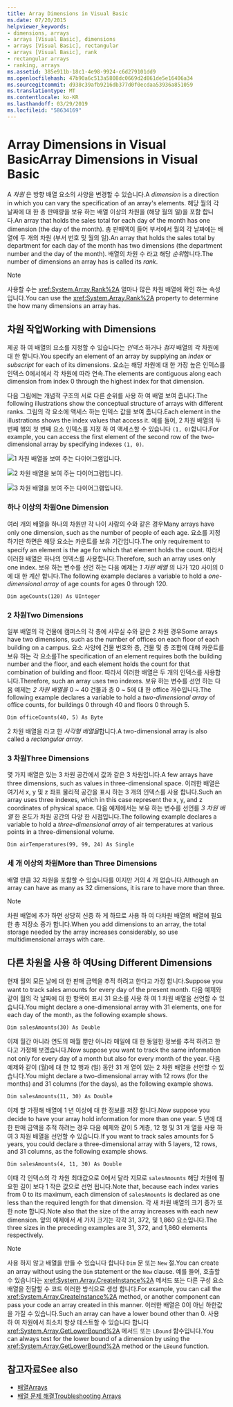 ```yaml
---
title: Array Dimensions in Visual Basic
ms.date: 07/20/2015
helpviewer_keywords:
- dimensions, arrays
- arrays [Visual Basic], dimensions
- arrays [Visual Basic], rectangular
- arrays [Visual Basic], rank
- rectangular arrays
- ranking, arrays
ms.assetid: 385e911b-18c1-4e98-9924-c6d279101dd9
ms.openlocfilehash: 47b90a6c513a5808dc0669d2d861de5e16406a34
ms.sourcegitcommit: d938c39afb9216db377d0f0ecdaa53936a851059
ms.translationtype: MT
ms.contentlocale: ko-KR
ms.lasthandoff: 03/29/2019
ms.locfileid: "58634169"
---
```

# <a name="array-dimensions-in-visual-basic"></a><span data-ttu-id="4795b-102">Array Dimensions in Visual Basic</span><span class="sxs-lookup"><span data-stu-id="4795b-102">Array Dimensions in Visual Basic</span></span>
<span data-ttu-id="4795b-103">A *차원* 은 방향 배열 요소의 사양을 변경할 수 있습니다.</span><span class="sxs-lookup"><span data-stu-id="4795b-103">A *dimension* is a direction in which you can vary the specification of an array's elements.</span></span> <span data-ttu-id="4795b-104">해당 월의 각 날짜에 대 한 총 판매량을 보유 하는 배열 이상의 차원을 (해당 월의 일)을 포함 합니다.</span><span class="sxs-lookup"><span data-stu-id="4795b-104">An array that holds the sales total for each day of the month has one dimension (the day of the month).</span></span> <span data-ttu-id="4795b-105">총 판매액이 들어 부서에서 월의 각 날짜에는 배열에 두 개의 차원 (부서 번호 및 월의 일).</span><span class="sxs-lookup"><span data-stu-id="4795b-105">An array that holds the sales total by department for each day of the month has two dimensions (the department number and the day of the month).</span></span> <span data-ttu-id="4795b-106">배열의 차원 수 라고 해당 *순위*합니다.</span><span class="sxs-lookup"><span data-stu-id="4795b-106">The number of dimensions an array has is called its *rank*.</span></span>  
  
> [!NOTE]
>  <span data-ttu-id="4795b-107">사용할 수는 <xref:System.Array.Rank%2A> 얼마나 많은 차원 배열에 확인 하는 속성입니다.</span><span class="sxs-lookup"><span data-stu-id="4795b-107">You can use the <xref:System.Array.Rank%2A> property to determine the how many dimensions an array has.</span></span>  
  
## <a name="working-with-dimensions"></a><span data-ttu-id="4795b-108">차원 작업</span><span class="sxs-lookup"><span data-stu-id="4795b-108">Working with Dimensions</span></span>  
 <span data-ttu-id="4795b-109">제공 하 여 배열의 요소를 지정할 수 있습니다는 *인덱스* 하거나 *첨자* 배열의 각 차원에 대 한 합니다.</span><span class="sxs-lookup"><span data-stu-id="4795b-109">You specify an element of an array by supplying an *index* or *subscript* for each of its dimensions.</span></span> <span data-ttu-id="4795b-110">요소는 해당 차원에 대 한 가장 높은 인덱스를 인덱스 0에서에서 각 차원에 따라 연속.</span><span class="sxs-lookup"><span data-stu-id="4795b-110">The elements are contiguous along each dimension from index 0 through the highest index for that dimension.</span></span>  
  
 <span data-ttu-id="4795b-111">다음 그림에는 개념적 구조의 서로 다른 순위를 사용 하 여 배열 보여 줍니다.</span><span class="sxs-lookup"><span data-stu-id="4795b-111">The following illustrations show the conceptual structure of arrays with different ranks.</span></span> <span data-ttu-id="4795b-112">그림의 각 요소에 액세스 하는 인덱스 값을 보여 줍니다.</span><span class="sxs-lookup"><span data-stu-id="4795b-112">Each element in the illustrations shows the index values that access it.</span></span> <span data-ttu-id="4795b-113">예를 들어, 2 차원 배열의 두 번째 행의 첫 번째 요소 인덱스를 지정 하 여 액세스할 수 있습니다 `(1, 0)`합니다.</span><span class="sxs-lookup"><span data-stu-id="4795b-113">For example, you can access the first element of the second row of the two-dimensional array by specifying indexes `(1, 0)`.</span></span>  
  
 ![1 차원 배열을 보여 주는 다이어그램입니다.](./media/array-dimensions/one-dimensional-array.gif)  
  
 ![2 차원 배열을 보여 주는 다이어그램입니다.](./media/array-dimensions/two-dimensional-array.gif)  
  
 ![3 차원 배열을 보여 주는 다이어그램입니다.](./media/array-dimensions/three-dimensional-array.gif)  
  
### <a name="one-dimension"></a><span data-ttu-id="4795b-117">하나 이상의 차원</span><span class="sxs-lookup"><span data-stu-id="4795b-117">One Dimension</span></span>  
 <span data-ttu-id="4795b-118">여러 개의 배열을 하나의 차원만 각 나이 사람의 수와 같은 경우</span><span class="sxs-lookup"><span data-stu-id="4795b-118">Many arrays have only one dimension, such as the number of people of each age.</span></span> <span data-ttu-id="4795b-119">요소를 지정 하기만 하면은 해당 요소는 카운트를 보유 기간입니다.</span><span class="sxs-lookup"><span data-stu-id="4795b-119">The only requirement to specify an element is the age for which that element holds the count.</span></span> <span data-ttu-id="4795b-120">따라서 이러한 배열은 하나의 인덱스를 사용합니다.</span><span class="sxs-lookup"><span data-stu-id="4795b-120">Therefore, such an array uses only one index.</span></span> <span data-ttu-id="4795b-121">보유 하는 변수를 선언 하는 다음 예제는 *1 차원 배열* 의 나가 120 사이의 0에 대 한 계산 합니다.</span><span class="sxs-lookup"><span data-stu-id="4795b-121">The following example declares a variable to hold a *one-dimensional array* of age counts for ages 0 through 120.</span></span>  
  
```  
Dim ageCounts(120) As UInteger  
```  
  
### <a name="two-dimensions"></a><span data-ttu-id="4795b-122">2 차원</span><span class="sxs-lookup"><span data-stu-id="4795b-122">Two Dimensions</span></span>  
 <span data-ttu-id="4795b-123">일부 배열의 각 건물에 캠퍼스의 각 층에 사무실 수와 같은 2 차원 경우</span><span class="sxs-lookup"><span data-stu-id="4795b-123">Some arrays have two dimensions, such as the number of offices on each floor of each building on a campus.</span></span> <span data-ttu-id="4795b-124">요소 사양에 건물 번호와 층, 건물 및 층 조합에 대해 카운트를 보유 하는 각 요소를</span><span class="sxs-lookup"><span data-stu-id="4795b-124">The specification of an element requires both the building number and the floor, and each element holds the count for that combination of building and floor.</span></span> <span data-ttu-id="4795b-125">따라서 이러한 배열은 두 개의 인덱스를 사용합니다.</span><span class="sxs-lookup"><span data-stu-id="4795b-125">Therefore, such an array uses two indexes.</span></span> <span data-ttu-id="4795b-126">보유 하는 변수를 선언 하는 다음 예제는 *2 차원 배열을* 0 ~ 40 건물과 층 0 ~ 5에 대 한 office 개수입니다.</span><span class="sxs-lookup"><span data-stu-id="4795b-126">The following example declares a variable to hold a *two-dimensional array* of office counts, for buildings 0 through 40 and floors 0 through 5.</span></span>  
  
```  
Dim officeCounts(40, 5) As Byte  
```  
  
 <span data-ttu-id="4795b-127">2 차원 배열을 라고 한 *사각형 배열을*합니다.</span><span class="sxs-lookup"><span data-stu-id="4795b-127">A two-dimensional array is also called a *rectangular array*.</span></span>  
  
### <a name="three-dimensions"></a><span data-ttu-id="4795b-128">3 차원</span><span class="sxs-lookup"><span data-stu-id="4795b-128">Three Dimensions</span></span>  
 <span data-ttu-id="4795b-129">몇 가지 배열은 있는 3 차원 공간에서 값과 같은 3 차원입니다.</span><span class="sxs-lookup"><span data-stu-id="4795b-129">A few arrays have three dimensions, such as values in three-dimensional space.</span></span> <span data-ttu-id="4795b-130">이러한 배열은 여기서 x, y 및 z 좌표 물리적 공간을 표시 하는 3 개의 인덱스를 사용 합니다.</span><span class="sxs-lookup"><span data-stu-id="4795b-130">Such an array uses three indexes, which in this case represent the x, y, and z coordinates of physical space.</span></span> <span data-ttu-id="4795b-131">다음 예제에서는 보유 하는 변수를 선언를 *3 차원 배열* 한 온도가 차원 공간의 다양 한 시점입니다.</span><span class="sxs-lookup"><span data-stu-id="4795b-131">The following example declares a variable to hold a *three-dimensional array* of air temperatures at various points in a three-dimensional volume.</span></span>  
  
```  
Dim airTemperatures(99, 99, 24) As Single  
```  
  
### <a name="more-than-three-dimensions"></a><span data-ttu-id="4795b-132">세 개 이상의 차원</span><span class="sxs-lookup"><span data-stu-id="4795b-132">More than Three Dimensions</span></span>  
 <span data-ttu-id="4795b-133">배열 만큼 32 차원을 포함할 수 있습니다를 이지만 거의 4 개 없습니다.</span><span class="sxs-lookup"><span data-stu-id="4795b-133">Although an array can have as many as 32 dimensions, it is rare to have more than three.</span></span>  
  
> [!NOTE]
>  <span data-ttu-id="4795b-134">차원 배열에 추가 하면 상당히 신중 하 게 하므로 사용 하 여 다차원 배열의 배열에 필요한 총 저장소 증가 합니다.</span><span class="sxs-lookup"><span data-stu-id="4795b-134">When you add dimensions to an array, the total storage needed by the array increases considerably, so use multidimensional arrays with care.</span></span>  
  
## <a name="using-different-dimensions"></a><span data-ttu-id="4795b-135">다른 차원을 사용 하 여</span><span class="sxs-lookup"><span data-stu-id="4795b-135">Using Different Dimensions</span></span>  
 <span data-ttu-id="4795b-136">현재 월의 모든 날에 대 한 판매 금액을 추적 하려고 한다고 가정 합니다.</span><span class="sxs-lookup"><span data-stu-id="4795b-136">Suppose you want to track sales amounts for every day of the present month.</span></span> <span data-ttu-id="4795b-137">다음 예제와 같이 월의 각 날짜에 대 한 항목이 표시 31 요소를 사용 하 여 1 차원 배열을 선언할 수 있습니다.</span><span class="sxs-lookup"><span data-stu-id="4795b-137">You might declare a one-dimensional array with 31 elements, one for each day of the month, as the following example shows.</span></span>  
  
```  
Dim salesAmounts(30) As Double  
```  
  
 <span data-ttu-id="4795b-138">이제 월간 아니라 연도의 매월 뿐만 아니라 매일에 대 한 동일한 정보를 추적 하려고 한다고 가정해 보겠습니다.</span><span class="sxs-lookup"><span data-stu-id="4795b-138">Now suppose you want to track the same information not only for every day of a month but also for every month of the year.</span></span> <span data-ttu-id="4795b-139">다음 예제와 같이 (월)에 대 한 12 행과 (일) 동안 31 개 열이 있는 2 차원 배열을 선언할 수 있습니다.</span><span class="sxs-lookup"><span data-stu-id="4795b-139">You might declare a two-dimensional array with 12 rows (for the months) and 31 columns (for the days), as the following example shows.</span></span>  
  
```  
Dim salesAmounts(11, 30) As Double  
```  
  
 <span data-ttu-id="4795b-140">이제 할 가정해 배열에 1 년 이상에 대 한 정보를 저장 합니다.</span><span class="sxs-lookup"><span data-stu-id="4795b-140">Now suppose you decide to have your array hold information for more than one year.</span></span> <span data-ttu-id="4795b-141">5 년에 대 한 판매 금액을 추적 하려는 경우 다음 예제와 같이 5 계층, 12 행 및 31 개 열을 사용 하 여 3 차원 배열을 선언할 수 있습니다.</span><span class="sxs-lookup"><span data-stu-id="4795b-141">If you want to track sales amounts for 5 years, you could declare a three-dimensional array with 5 layers, 12 rows, and 31 columns, as the following example shows.</span></span>  
  
```  
Dim salesAmounts(4, 11, 30) As Double  
```  
  
 <span data-ttu-id="4795b-142">이때 각 인덱스의 각 차원 최대값으로 0에서 달라 지므로 `salesAmounts` 해당 차원에 필요한 길이 보다 1 작은 값으로 선언 됩니다.</span><span class="sxs-lookup"><span data-stu-id="4795b-142">Note that, because each index varies from 0 to its maximum, each dimension of `salesAmounts` is declared as one less than the required length for that dimension.</span></span> <span data-ttu-id="4795b-143">각 새 차원 배열의 크기 증가 또한 note 합니다.</span><span class="sxs-lookup"><span data-stu-id="4795b-143">Note also that the size of the array increases with each new dimension.</span></span> <span data-ttu-id="4795b-144">앞의 예제에서 세 가지 크기는 각각 31, 372, 및 1,860 요소입니다.</span><span class="sxs-lookup"><span data-stu-id="4795b-144">The three sizes in the preceding examples are 31, 372, and 1,860 elements respectively.</span></span>  
  
> [!NOTE]
>  <span data-ttu-id="4795b-145">사용 하지 않고 배열을 만들 수 있습니다 합니다 `Dim` 문 또는 `New` 절.</span><span class="sxs-lookup"><span data-stu-id="4795b-145">You can create an array without using the `Dim` statement or the `New` clause.</span></span> <span data-ttu-id="4795b-146">예를 들어, 호출할 수 있습니다는 <xref:System.Array.CreateInstance%2A> 메서드 또는 다른 구성 요소 배열을 전달할 수 코드 이러한 방식으로 생성 합니다.</span><span class="sxs-lookup"><span data-stu-id="4795b-146">For example, you can call the <xref:System.Array.CreateInstance%2A> method, or another component can pass your code an array created in this manner.</span></span> <span data-ttu-id="4795b-147">이러한 배열은 0이 아닌 하한값을 가질 수 있습니다.</span><span class="sxs-lookup"><span data-stu-id="4795b-147">Such an array can have a lower bound other than 0.</span></span> <span data-ttu-id="4795b-148">사용 하 여 차원에서 최소치 항상 테스트할 수 있습니다 합니다 <xref:System.Array.GetLowerBound%2A> 메서드 또는 `LBound` 함수입니다.</span><span class="sxs-lookup"><span data-stu-id="4795b-148">You can always test for the lower bound of a dimension by using the <xref:System.Array.GetLowerBound%2A> method or the `LBound` function.</span></span>  
  
## <a name="see-also"></a><span data-ttu-id="4795b-149">참고자료</span><span class="sxs-lookup"><span data-stu-id="4795b-149">See also</span></span>
- [<span data-ttu-id="4795b-150">배열</span><span class="sxs-lookup"><span data-stu-id="4795b-150">Arrays</span></span>](../../../../visual-basic/programming-guide/language-features/arrays/index.md)
- [<span data-ttu-id="4795b-151">배열 문제 해결</span><span class="sxs-lookup"><span data-stu-id="4795b-151">Troubleshooting Arrays</span></span>](../../../../visual-basic/programming-guide/language-features/arrays/troubleshooting-arrays.md)

